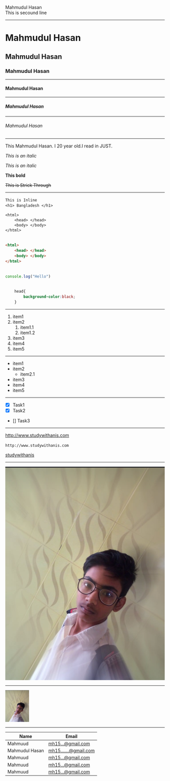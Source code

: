 <!--Maerkdown tutorial-->

Mahmudul Hasan  
This is secound line

---

# Mahmudul Hasan
## Mahmudul Hasan
### Mahmudul Hasan 
---
#### Mahmudul Hasan
---
##### Mahmudul Hasan
---
###### Mahmudul Hasan

---

<p>This Mahmudul Hasan. I 20 year old.I read in JUST.</p>

<i>This is an italic</i>

_This is an italic_

__This bold__

~~This is Strick Through~~

---

`This is Inline`  
`<h1> Bangladesh </h1>`  

```
<html>
    <head> </head>
    <body> </body>
</html>

```

```html

<html>
    <head> </head>
    <body> </body>
</html>

```

```js

console.log("Hello")

```

```css

    head{
        background-color:black;
    }

```
---

<ol></ol>

1. item1
2. item2
   1. item1.1
   1. item1.2
3. item3
4. item4
5. item5

---

<ul></ul>

- item1
- item2
  - item2.1
- item3
- item4
- item5  

---

- [x] Task1
- [x] Task2
- [] Task3

---

http://www.studywithanis.com

`http://www.studywithanis.com`

[studywithanis][websitelink]


[websitelink]: http://www.studywithanis.com

---

![Profile](./image/Screenshot%202023-11-14%20221033.png)

---

<img src="./image/Screenshot 2023-11-14 221033.png" height="100px"></img>

---
| Name | Email |  
| ----- | ------ |
| Mahmuud | mh15...@gmail.com |
| Mahmudul Hasan | mh15.......@gmail.com |
| Mahmuud | mh15...@gmail.com |
| Mahmuud | mh15...@gmail.com |
| Mahmuud | mh15...@gmail.com |

